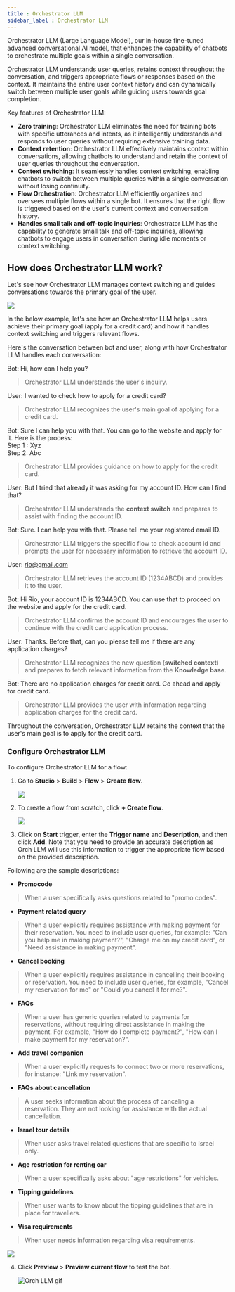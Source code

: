 ```yaml
---
title : Orchestrator LLM
sidebar_label : Orchestrator LLM
---
```


Orchestrator LLM (Large Language Model), our in-house fine-tuned advanced conversational AI model, that enhances the capability of chatbots to orchestrate multiple goals within a single conversation.

Orchestrator LLM understands user queries, retains context throughout the conversation, and triggers appropriate flows or responses based on the context. It maintains the entire user context history and can dynamically switch between multiple user goals while guiding users towards goal completion.

Key features of Orchestrator LLM:

* **Zero training**: Orchestrator LLM eliminates the need for training bots with specific utterances and intents, as it intelligently understands and responds to user queries without requiring extensive training data.
* **Context retention**: Orchestrator LLM effectively maintains context within conversations, allowing chatbots to understand and retain the context of user queries throughout the conversation.
* **Context switching**: It seamlessly handles context switching, enabling chatbots to switch between multiple queries within a single conversation without losing continuity.
* **Flow Orchestration**: Orchestrator LLM efficiently organizes and oversees multiple flows within a single bot. It ensures that the right flow is triggered based on the user's current context and conversation history.
* **Handles small talk and off-topic inquiries**: Orchestrator LLM has the capability to generate small talk and off-topic inquiries, allowing chatbots to engage users in conversation during idle moments or context switching.

## How does Orchestrator LLM work?

Let's see how Orchestrator LLM manages context switching and guides conversations towards the primary goal of the user.

![](https://imgur.com/UNHrxID.png)

In the below example, let's see how an Orchestrator LLM helps users achieve their primary goal (apply for a credit card) and how it handles context switching and triggers relevant flows.
 
Here's the conversation between bot and user, along with how Orchestrator LLM handles each conversation:

Bot: Hi, how can I help you? 

> Orchestrator LLM understands the user's inquiry.

User: I wanted to check how to apply for a credit card?
> Orchestrator LLM recognizes the user's main goal of applying for a credit card.

Bot: Sure I can help you with that. You can go to the website and apply for it. Here is the process:<br/>Step 1 : Xyz<br/>Step 2: Abc 
> Orchestrator LLM provides guidance on how to apply for the credit card.

User: But I tried that already it was asking for my account ID. How can I find that?
> Orchestrator LLM understands the **context switch** and prepares to assist with finding the account ID.

Bot: Sure. I can help you with that. Please tell me your registered email ID.

> Orchestrator LLM triggers the  specific flow to check account id and prompts the user for necessary information to retrieve the account ID.

User: rio@gmail.com	

> Orchestrator LLM retrieves the account ID (1234ABCD) and provides it to the user.

Bot: Hi Rio, your account ID is 1234ABCD. You can use that to proceed on the website and apply for the credit card.

> Orchestrator LLM confirms the account ID and encourages the user to continue with the credit card application process.

User: Thanks. Before that, can you please tell me if there are any application charges? 

> Orchestrator LLM recognizes the new question (**switched context**) and prepares to fetch relevant information from the **Knowledge base**.

Bot: There are no application charges for credit card. Go ahead and apply for credit card.

> Orchestrator LLM provides the user with information regarding application charges for the credit card.

Throughout the conversation, Orchestrator LLM retains the context that the user's main goal is to apply for the  credit card.

### Configure Orchestrator LLM

To configure Orchestrator LLM for a flow:

1. Go to **Studio** > **Build** > **Flow** > **Create flow**.

    ![](https://imgur.com/E0wjus1.png)

2. To create a flow from scratch, click **+ Create flow**.

   ![](https://i.imgur.com/gT5aZAZ.png)

3. Click on **Start** trigger, enter the **Trigger name** and **Description**, and then click **Add**. Note that you need to provide an accurate description as Orch LLM will use this information to trigger the appropriate flow based on the provided description.

Following are the sample descriptions:

* **Promocode**

>  When a user specifically asks questions related to "promo codes".

* **Payment related query**

> When a user explicitly requires assistance with making payment for their reservation. You need to include user queries, for example: "Can you help me in making payment?", "Charge me on my credit card", or "Need assistance in making payment".

* **Cancel booking**

> When a user explicitly requires assistance in cancelling their booking or reservation. You need to include user queries, for example, "Cancel my reservation for me" or "Could you cancel it for me?".

* **FAQs**

> When a user has generic queries related to payments for reservations, without requiring direct assistance in making the payment. For example, "How do I complete payment?", "How can I make payment for my reservation?".

* **Add travel companion**

> When a user explicitly requests to connect two or more reservations, for instance: "Link my reservation".

* **FAQs about cancellation**

> A user seeks information about the process of canceling a reservation. They are not looking for assistance with the actual cancellation.

* **Israel tour details**

> When user asks travel related questions that are specific to Israel only.

* **Age restriction for renting car**

> When a user specifically asks about "age restrictions" for vehicles.

* **Tipping guidelines**

> When user wants to know about the tipping guidelines that are in place for travellers.

* **Visa requirements**

> When user needs information regarding visa requirements.

![](https://imgur.com/joK3Bx5.png)
    
4. Click **Preview** > **Preview current flow** to test the bot.

    ![Orch LLM gif](/img/cdp/orchllm.gif)